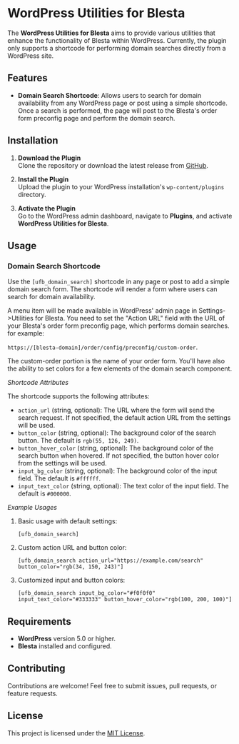 # WordPress Utilities for Blesta

The **WordPress Utilities for Blesta** aims to provide various utilities that enhance the functionality of Blesta within WordPress. Currently, the plugin only supports a shortcode for performing domain searches directly from a WordPress site.

## Features

- **Domain Search Shortcode**: Allows users to search for domain availability from any WordPress page or post using a simple shortcode. Once a search is performed, the page will post to the Blesta's order form preconfig page and perform the domain search.

## Installation

1. **Download the Plugin**  
   Clone the repository or download the latest release from [GitHub](#).

2. **Install the Plugin**  
   Upload the plugin to your WordPress installation's `wp-content/plugins` directory.

3. **Activate the Plugin**  
   Go to the WordPress admin dashboard, navigate to **Plugins**, and activate **WordPress Utilities for Blesta**.

## Usage

### Domain Search Shortcode

Use the `[ufb_domain_search]` shortcode in any page or post to add a simple domain search form. The shortcode will render a form where users can search for domain availability.

A menu item will be made available in WordPress' admin page in Settings->Utilities for Blesta. You need to set the "Action URL" field with the URL of your Blesta's order form preconfig page, which performs domain searches. for example: 

`https://[blesta-domain]/order/config/preconfig/custom-order`. 

The custom-order portion is the name of your order form. You'll have also the ability to set colors for a few elements of the domain search component.

*Shortcode Attributes*

The shortcode supports the following attributes:

- `action_url` (string, optional): The URL where the form will send the search request. If not specified, the default action URL from the settings will be used.
- `button_color` (string, optional): The background color of the search button. The default is `rgb(55, 126, 249)`.
- `button_hover_color` (string, optional): The background color of the search button when hovered. If not specified, the button hover color from the settings will be used.
- `input_bg_color` (string, optional): The background color of the input field. The default is `#ffffff`.
- `input_text_color` (string, optional): The text color of the input field. The default is `#000000`.

*Example Usages*

1. Basic usage with default settings:

   ```
   [ufb_domain_search]
   ```

2. Custom action URL and button color:

   ```
   [ufb_domain_search action_url="https://example.com/search" button_color="rgb(34, 150, 243)"]
   ```

3. Customized input and button colors:

   ```
   [ufb_domain_search input_bg_color="#f0f0f0" input_text_color="#333333" button_hover_color="rgb(100, 200, 100)"]
   ```

## Requirements

- **WordPress** version 5.0 or higher.
- **Blesta** installed and configured.

## Contributing

Contributions are welcome! Feel free to submit issues, pull requests, or feature requests.

## License

This project is licensed under the [MIT License](LICENSE).
